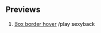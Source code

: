 ## Previews

01. [Box border hover](https://keemluvr.github.io/css-component-training/box-border-hover/main.html) /play sexyback
